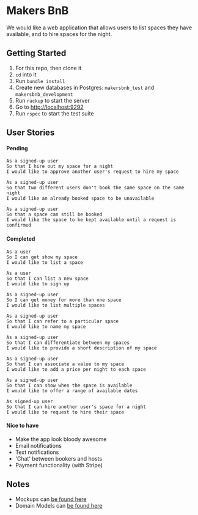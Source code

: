 # Makers BnB
We would like a web application that allows users to list spaces they have available, and to hire spaces for the night.

## Getting Started

1. For this repo, then clone it
1. `cd` into it
1. Run `bundle install`
1. Create new databases in Postgres: `makersbnb_test` and `makersbnb_development`
1. Run `rackup` to start the server
1. Go to [http://localhost:9292](http://localhost:9292)
1. Run `rspec` to start the test suite

## User Stories

#### Pending

```
As a signed-up user
So that I hire out my space for a night
I would like to approve another user's request to hire my space
```

```
As a signed-up user
So that two different users don't book the same space on the same night
I would like an already booked space to be unavailable
```

```
As a signed-up user
So that a space can still be booked
I would like the space to be kept available until a request is confirmed
```

#### Completed

```
As a user
So I can get show my space
I would like to list a space
```

```
As a user
So that I can list a new space
I would like to sign up
```

```
As a signed-up user
So I can get money for more than one space
I would like to list multiple spaces
```

```
As a signed-up user
So that I can refer to a particular space
I would like to name my space
```

```
As a signed-up user
So that I can differentiate between my spaces
I would like to provide a short description of my space
```

```
As a signed-up user
So that I can associate a value to my space
I would like to add a price per night to each space
```

```
As a signed-up user
So that I can show when the space is available
I would like to offer a range of available dates
```

```
As signed-up user
So that I can hire another user's space for a night
I would like to request to hire their space
```

#### Nice to have
- Make the app look bloody awesome
- Email notifications
- Text notifications
- 'Chat' between bookers and hosts
- Payment functionality (with Stripe)

## Notes
- Mockups can [be found here](docs/mockups.pdf)
- Domain Models can [be found here](docs/DomainModel.md)
